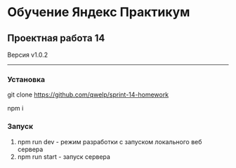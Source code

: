 # Обучение Яндекс Практикум

## Проектная работа 14

Версия v1.0.2

----------

### Установка
git clone https://github.com/qwelp/sprint-14-homework

npm i

### Запуск 
1. npm run dev - режим разработки с запуском локального веб сервера
4. npm run start - запуск сервера
